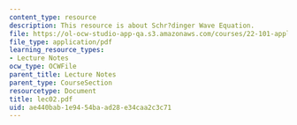 ```yaml
---
content_type: resource
description: This resource is about Schr?dinger Wave Equation.
file: https://ol-ocw-studio-app-qa.s3.amazonaws.com/courses/22-101-applied-nuclear-physics-fall-2006/ae440bab1e9454baad28e34caa2c3c71_lec02.pdf
file_type: application/pdf
learning_resource_types:
- Lecture Notes
ocw_type: OCWFile
parent_title: Lecture Notes
parent_type: CourseSection
resourcetype: Document
title: lec02.pdf
uid: ae440bab-1e94-54ba-ad28-e34caa2c3c71
---
```

